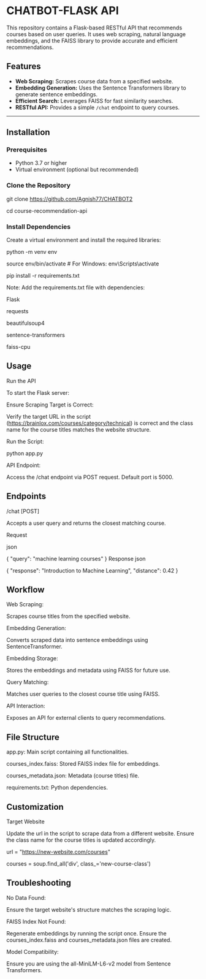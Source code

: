 # CHATBOT-FLASK API



This repository contains a Flask-based RESTful API that recommends courses based on user queries. It uses web scraping, natural language embeddings, and the FAISS library to provide accurate and efficient recommendations.

## Features

- **Web Scraping:** Scrapes course data from a specified website.
- **Embedding Generation:** Uses the Sentence Transformers library to generate sentence embeddings.
- **Efficient Search:** Leverages FAISS for fast similarity searches.
- **RESTful API:** Provides a simple `/chat` endpoint to query courses.

---

## Installation

### Prerequisites

- Python 3.7 or higher
- Virtual environment (optional but recommended)

### Clone the Repository


git clone https://github.com/Agnish77/CHATBOT2

cd course-recommendation-api


### Install Dependencies

Create a virtual environment and install the required libraries:

python -m venv env

source env/bin/activate  # For Windows: env\Scripts\activate

pip install -r requirements.txt

Note: Add the requirements.txt file with dependencies:

Flask

requests

beautifulsoup4

sentence-transformers

faiss-cpu

## Usage

Run the API

To start the Flask server:

Ensure Scraping Target is Correct:

Verify the target URL in the script (https://brainlox.com/courses/category/technical) is correct and the class name for the course titles matches the website structure.

Run the Script:

python app.py

API Endpoint:

Access the /chat endpoint via POST request. Default port is 5000.

## Endpoints

/chat [POST]

Accepts a user query and returns the closest matching course.

Request

json

{
  "query": "machine learning courses"
}
Response
json

{
  "response": "Introduction to Machine Learning",
  "distance": 0.42
}

## Workflow

Web Scraping:

Scrapes course titles from the specified website.

Embedding Generation:

Converts scraped data into sentence embeddings using SentenceTransformer.

Embedding Storage:

Stores the embeddings and metadata using FAISS for future use.

Query Matching:

Matches user queries to the closest course title using FAISS.

API Interaction:

Exposes an API for external clients to query recommendations.

## File Structure

app.py: Main script containing all functionalities.

courses_index.faiss: Stored FAISS index file for embeddings.

courses_metadata.json: Metadata (course titles) file.

requirements.txt: Python dependencies.

## Customization

Target Website

Update the url in the script to scrape data from a different website. Ensure the class name for the course titles is updated accordingly.



url = "https://new-website.com/courses"

courses = soup.find_all('div', class_='new-course-class')

## Troubleshooting

No Data Found:

Ensure the target website's structure matches the scraping logic.

FAISS Index Not Found:

Regenerate embeddings by running the script once. Ensure the courses_index.faiss and courses_metadata.json files are created.

Model Compatibility:

Ensure you are using the all-MiniLM-L6-v2 model from Sentence Transformers.
